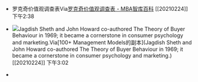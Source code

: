 - 罗克奇价值观调查表Via[罗克奇价值观调查表 - MBA智库百科](https://wiki.mbalib.com/wiki/%E7%BD%97%E5%85%8B%E5%A5%87%E4%BB%B7%E5%80%BC%E8%A7%82%E8%B0%83%E6%9F%A5%E8%A1%A8) [[20210224]] 下午2:38
- ![](https://firebasestorage.googleapis.com/v0/b/firescript-577a2.appspot.com/o/imgs%2Fapp%2Fxinyiheng%2F2EXGuzGhdP.png?alt=media&token=ac824a32-5a77-4b34-adec-daf1411937f3)Jagdish Sheth and John Howard co-authored The Theory of Buyer Behaviour in 1969; it became a cornerstone in consumer psychology and marketing.Via[100+ Management Models的副本](Jagdish Sheth and John Howard co-authored The Theory of Buyer Behaviour in 1969; it became a cornerstone in consumer psychology and marketing.)[[20210224]] 下午3:02
  
- 

